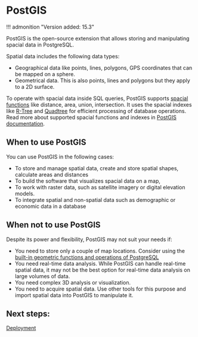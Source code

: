 # PostGIS

!!! admonition "Version added: 15.3"


PostGIS is the open-source extension that allows storing and manipulating spacial data in PostgreSQL. 

Spatial data includes the following data types:

* Geographical data like points, lines, polygons, GPS coordinates that can be mapped on a sphere.
* Geometrical data. This is also points, lines and polygons but they apply to a 2D surface.

To operate with spacial data inside SQL queries, PostGIS supports [spacial functions](https://postgis.net/docs/reference.html#SRS_Functions) like distance, area, union, intersection. It uses the spacial indexes like [R-Tree](https://en.wikipedia.org/wiki/R-tree) and [Quadtree](https://en.wikipedia.org/wiki/Quadtree) for efficient processing of database operations. Read more about supported spacial functions and indexes in [PostGIS documentation](https://postgis.net/workshops/postgis-intro/introduction.html). 

## When to use PostGIS

You can use PostGIS in the following cases:

* To store and manage spatial data, create and store spatial shapes, calculate areas and distances
* To build the software that visualizes spacial data on a map, 
* To work with raster data, such as satellite imagery or digital elevation models.
* To integrate spatial and non-spatial data such as demographic or economic data in a database

## When not to use PostGIS

Despite its power and flexibility, PostGIS may not suit your needs if:

* You need to store only a couple of map locations. Consider using the [built-in geometric functions and operations of PostgreSQL](https://www.postgresql.org/docs/current/functions-geometry.html)
* You need real-time data analysis. While PostGIS can handle real-time spatial data, it may not be the best option for real-time data analysis on large volumes of data.
* You need complex 3D analysis or visualization.
* You need to acquire spatial data. Use other tools for this purpose and import spatial data into PostGIS to manipulate it.

## Next steps:

[Deployment](postgis-deploy.md)

